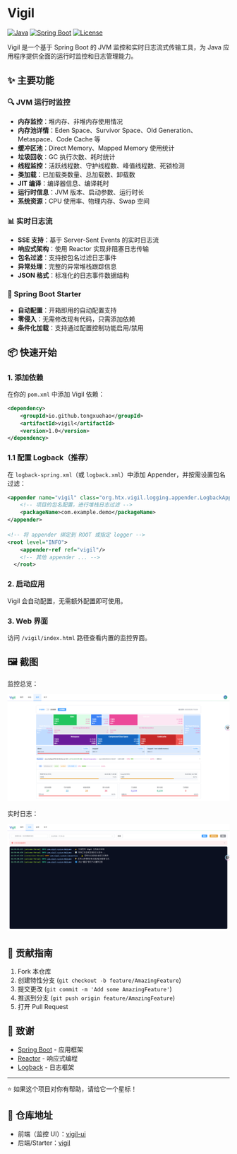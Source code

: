 # Vigil

[![Java](https://img.shields.io/badge/Java-17-orange.svg)](https://www.oracle.com/java/)
[![Spring Boot](https://img.shields.io/badge/Spring%20Boot-2.7.18-brightgreen.svg)](https://spring.io/projects/spring-boot)
[![License](https://img.shields.io/badge/License-Apache--2.0-green.svg)](LICENSE)

Vigil 是一个基于 Spring Boot 的 JVM 监控和实时日志流式传输工具，为 Java 应用程序提供全面的运行时监控和日志管理能力。

## ✨ 主要功能

### 🔍 JVM 运行时监控
- **内存监控**：堆内存、非堆内存使用情况
- **内存池详情**：Eden Space、Survivor Space、Old Generation、Metaspace、Code Cache 等
- **缓冲区池**：Direct Memory、Mapped Memory 使用统计
- **垃圾回收**：GC 执行次数、耗时统计
- **线程监控**：活跃线程数、守护线程数、峰值线程数、死锁检测
- **类加载**：已加载类数量、总加载数、卸载数
- **JIT 编译**：编译器信息、编译耗时
- **运行时信息**：JVM 版本、启动参数、运行时长
- **系统资源**：CPU 使用率、物理内存、Swap 空间

### 📊 实时日志流
- **SSE 支持**：基于 Server-Sent Events 的实时日志流
- **响应式架构**：使用 Reactor 实现非阻塞日志传输
- **包名过滤**：支持按包名过滤日志事件
- **异常处理**：完整的异常堆栈跟踪信息
- **JSON 格式**：标准化的日志事件数据结构

### 🚀 Spring Boot Starter
- **自动配置**：开箱即用的自动配置支持
- **零侵入**：无需修改现有代码，只需添加依赖
- **条件化加载**：支持通过配置控制功能启用/禁用


## 📦 快速开始

### 1. 添加依赖

在你的 `pom.xml` 中添加 Vigil 依赖：

```xml
<dependency>
    <groupId>io.github.tongxuehao</groupId>
    <artifactId>vigil</artifactId>
    <version>1.0</version>
</dependency>
```

### 1.1 配置 Logback（推荐）

在 `logback-spring.xml`（或 `logback.xml`）中添加 Appender，并按需设置包名过滤：

```xml
<appender name="vigil" class="org.htx.vigil.logging.appender.LogbackAppender">
    <!-- 项目的包名配置，进行堆栈日志过滤 -->
    <packageName>com.example.demo</packageName>
</appender>

<!-- 将 appender 绑定到 ROOT 或指定 logger -->
<root level="INFO">
    <appender-ref ref="vigil"/>
    <!-- 其他 appender ... -->
  </root>
```

### 2. 启动应用

Vigil 会自动配置，无需额外配置即可使用。

### 3. Web 界面

访问 `/vigil/index.html` 路径查看内置的监控界面。

## 🖼️ 截图

监控总览：

![Monitor](imgs/monitor.png)

实时日志：

![Logs](imgs/logs.png)

## 🤝 贡献指南

1. Fork 本仓库
2. 创建特性分支 (`git checkout -b feature/AmazingFeature`)
3. 提交更改 (`git commit -m 'Add some AmazingFeature'`)
4. 推送到分支 (`git push origin feature/AmazingFeature`)
5. 打开 Pull Request

## 🙏 致谢

- [Spring Boot](https://spring.io/projects/spring-boot) - 应用框架
- [Reactor](https://projectreactor.io/) - 响应式编程
- [Logback](https://logback.qos.ch/) - 日志框架

---

⭐ 如果这个项目对你有帮助，请给它一个星标！

## 📎 仓库地址

- 前端（监控 UI）：[vigil-ui](https://github.com/TongXueHao/vigil-ui)
- 后端/Starter：[vigil](https://github.com/TongXueHao/vigil)
